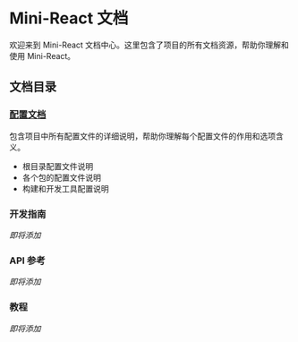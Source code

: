 # Mini-React 文档

欢迎来到 Mini-React 文档中心。这里包含了项目的所有文档资源，帮助你理解和使用 Mini-React。

## 文档目录

### [配置文档](./config/README.md)

包含项目中所有配置文件的详细说明，帮助你理解每个配置文件的作用和选项含义。

- 根目录配置文件说明
- 各个包的配置文件说明
- 构建和开发工具配置说明

### 开发指南

*即将添加*

### API 参考

*即将添加*

### 教程

*即将添加* 